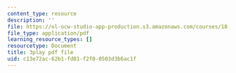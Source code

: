 ```yaml
---
content_type: resource
description: ''
file: https://ol-ocw-studio-app-production.s3.amazonaws.com/courses/18-06sc-linear-algebra-fall-2011/c13e72ac62b1fd01f2f00503d3b6ac1f_BaBoztM9Q1w.pdf
file_type: application/pdf
learning_resource_types: []
resourcetype: Document
title: 3play pdf file
uid: c13e72ac-62b1-fd01-f2f0-0503d3b6ac1f
---
```

